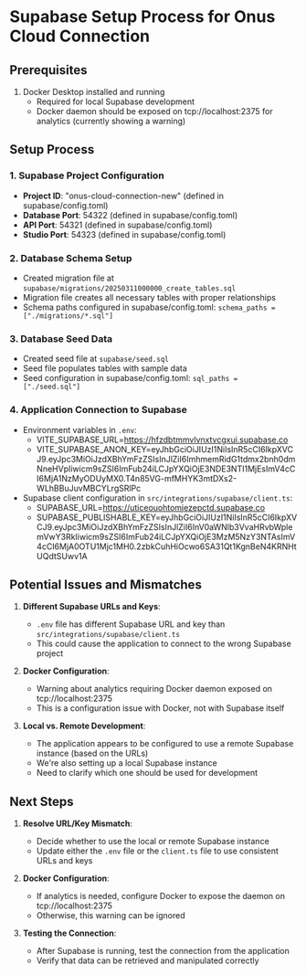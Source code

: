 # Supabase Setup Process for Onus Cloud Connection

## Prerequisites
1. Docker Desktop installed and running
   - Required for local Supabase development
   - Docker daemon should be exposed on tcp://localhost:2375 for analytics (currently showing a warning)

## Setup Process

### 1. Supabase Project Configuration
- **Project ID**: "onus-cloud-connection-new" (defined in supabase/config.toml)
- **Database Port**: 54322 (defined in supabase/config.toml)
- **API Port**: 54321 (defined in supabase/config.toml)
- **Studio Port**: 54323 (defined in supabase/config.toml)

### 2. Database Schema Setup
- Created migration file at `supabase/migrations/20250311000000_create_tables.sql`
- Migration file creates all necessary tables with proper relationships
- Schema paths configured in supabase/config.toml: `schema_paths = ["./migrations/*.sql"]`

### 3. Database Seed Data
- Created seed file at `supabase/seed.sql`
- Seed file populates tables with sample data
- Seed configuration in supabase/config.toml: `sql_paths = ["./seed.sql"]`

### 4. Application Connection to Supabase
- Environment variables in `.env`:
  - VITE_SUPABASE_URL=https://hfzdbtmmvlvnxtvcgxui.supabase.co
  - VITE_SUPABASE_ANON_KEY=eyJhbGciOiJIUzI1NiIsInR5cCI6IkpXVCJ9.eyJpc3MiOiJzdXBhYmFzZSIsInJlZiI6ImhmemRidG1tdmx2bnh0dmNneHVpIiwicm9sZSI6ImFub24iLCJpYXQiOjE3NDE3NTI1MjEsImV4cCI6MjA1NzMyODUyMX0.T4n85VG-mfMHYK3mtDXs2-WLhBBuJuvMBCYLrgSRlPc
- Supabase client configuration in `src/integrations/supabase/client.ts`:
  - SUPABASE_URL=https://uticeouohtomjezepctd.supabase.co
  - SUPABASE_PUBLISHABLE_KEY=eyJhbGciOiJIUzI1NiIsInR5cCI6IkpXVCJ9.eyJpc3MiOiJzdXBhYmFzZSIsInJlZiI6InV0aWNlb3VvaHRvbWplemVwY3RkIiwicm9sZSI6ImFub24iLCJpYXQiOjE3MzM5NzY3NTAsImV4cCI6MjA0OTU1Mjc1MH0.2zbkCuhHiOcwo6SA31Qt1KgnBeN4KRNHtUQdtSUwv1A

## Potential Issues and Mismatches

1. **Different Supabase URLs and Keys**:
   - `.env` file has different Supabase URL and key than `src/integrations/supabase/client.ts`
   - This could cause the application to connect to the wrong Supabase project

2. **Docker Configuration**:
   - Warning about analytics requiring Docker daemon exposed on tcp://localhost:2375
   - This is a configuration issue with Docker, not with Supabase itself

3. **Local vs. Remote Development**:
   - The application appears to be configured to use a remote Supabase instance (based on the URLs)
   - We're also setting up a local Supabase instance
   - Need to clarify which one should be used for development

## Next Steps

1. **Resolve URL/Key Mismatch**:
   - Decide whether to use the local or remote Supabase instance
   - Update either the `.env` file or the `client.ts` file to use consistent URLs and keys

2. **Docker Configuration**:
   - If analytics is needed, configure Docker to expose the daemon on tcp://localhost:2375
   - Otherwise, this warning can be ignored

3. **Testing the Connection**:
   - After Supabase is running, test the connection from the application
   - Verify that data can be retrieved and manipulated correctly
